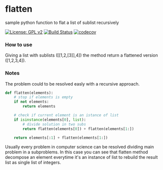# flatten
sample python function to flat a list of sublist recursively

[![License: GPL v2](https://img.shields.io/badge/License-GPL%20v2-blue.svg)](https://www.gnu.org/licenses/old-licenses/gpl-2.0.en.html)
[![Build Status](https://travis-ci.org/hevelius/flatten.svg?branch=main)](https://travis-ci.org/hevelius/flatten)
[![codecov](https://codecov.io/gh/hevelius/flatten/branch/main/graph/badge.svg?token=R99NNZCR54)](https://codecov.io/gh/hevelius/flatten)

### How to use

Giving a list with sublists ([[1,2,[3]],4]) the method return a flattened version ([1,2,3,4]).

### Notes
The problem could to be resolved easly with a recursive approach.

```python
def flatten(elements):
    # stop if elements is empty
    if not elements:
        return elements

    # check if current element is an istance of list
    if isinstance(elements[0], list):
        # divide solution in two subs
        return flatten(elements[0]) + flatten(elements[1:])

    return elements[:1] + flatten(elements[1:])
```

Usually every problem in computer science can be resolved dividing main problem in a subproblems. In this case you can see that flatten method decompose an element everytime it's an instance of list to rebuild the result list as single list of integers. 